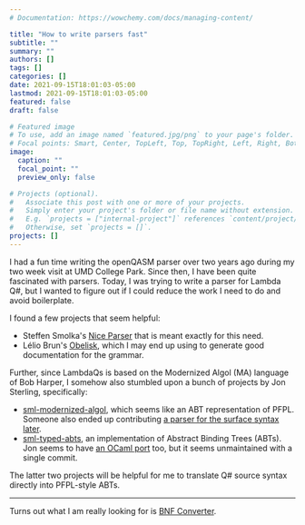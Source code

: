 ```yaml
---
# Documentation: https://wowchemy.com/docs/managing-content/

title: "How to write parsers fast"
subtitle: ""
summary: ""
authors: []
tags: []
categories: []
date: 2021-09-15T18:01:03-05:00
lastmod: 2021-09-15T18:01:03-05:00
featured: false
draft: false

# Featured image
# To use, add an image named `featured.jpg/png` to your page's folder.
# Focal points: Smart, Center, TopLeft, Top, TopRight, Left, Right, BottomLeft, Bottom, BottomRight.
image:
  caption: ""
  focal_point: ""
  preview_only: false

# Projects (optional).
#   Associate this post with one or more of your projects.
#   Simply enter your project's folder or file name without extension.
#   E.g. `projects = ["internal-project"]` references `content/project/deep-learning/index.md`.
#   Otherwise, set `projects = []`.
projects: []
---
```


I had a fun time writing the openQASM parser over two years ago during my two week visit at UMD College Park. Since then, I have been quite fascinated with parsers. Today, I was trying to write a parser for Lambda Q#, but I wanted to figure out if I could reduce the work I need to do and avoid boilerplate.

I found a few projects that seem helpful:
- Steffen Smolka's [Nice Parser](https://github.com/smolkaj/nice-parser) that is meant exactly for this need.
- Lélio Brun's [Obelisk](https://github.com/Lelio-Brun/Obelisk), which I may end up using to generate good documentation for the grammar.

Further, since LambdaQs is based on the Modernized Algol (MA) language of Bob Harper, I somehow also stumbled upon a bunch of projects by Jon Sterling, specifically:
- [sml-modernized-algol](https://github.com/jonsterling/sml-modernized-algol), which seems like an ABT representation of PFPL. Someone also ended up contributing [a parser for the surface syntax later](https://github.com/jonsterling/sml-modernized-algol/pull/4).
- [sml-typed-abts](https://github.com/RedPRL/sml-typed-abts), an implementation of Abstract Binding Trees (ABTs). Jon seems to have [an OCaml port](https://github.com/jonsterling/ocaml-abt) too, but it seems unmaintained with a single commit.

The latter two projects will be helpful for me to translate Q# source syntax directly into PFPL-style ABTs.

---

Turns out what I am really looking for is [BNF Converter](http://bnfc.digitalgrammars.com/).
